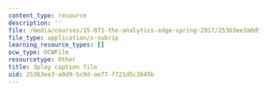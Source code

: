 ```yaml
---
content_type: resource
description: ''
file: /media/courses/15-071-the-analytics-edge-spring-2017/25363ee3a0d95c9dae77f721d5c3b45b_MvERdFp8mvI.vtt
file_type: application/x-subrip
learning_resource_types: []
ocw_type: OCWFile
resourcetype: Other
title: 3play caption file
uid: 25363ee3-a0d9-5c9d-ae77-f721d5c3b45b
---
```

